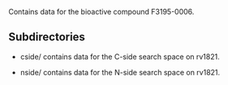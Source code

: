 Contains data for the bioactive compound F3195-0006.

## Subdirectories

- cside/ contains data for the C-side search space on rv1821.

- nside/ contains data for the N-side search space on rv1821.

